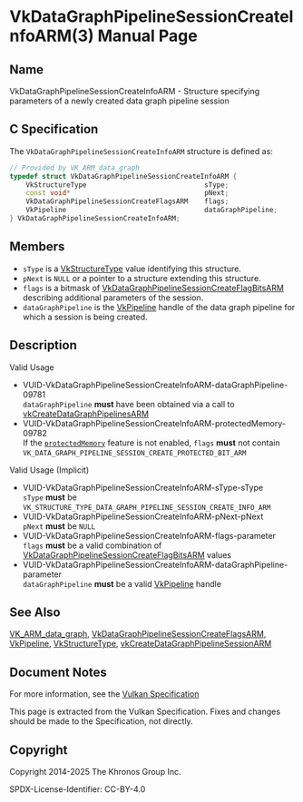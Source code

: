 # VkDataGraphPipelineSessionCreateInfoARM(3) Manual Page

## Name

VkDataGraphPipelineSessionCreateInfoARM - Structure specifying parameters of a newly created data graph pipeline session



## [](#_c_specification)C Specification

The `VkDataGraphPipelineSessionCreateInfoARM` structure is defined as:

```c++
// Provided by VK_ARM_data_graph
typedef struct VkDataGraphPipelineSessionCreateInfoARM {
    VkStructureType                             sType;
    const void*                                 pNext;
    VkDataGraphPipelineSessionCreateFlagsARM    flags;
    VkPipeline                                  dataGraphPipeline;
} VkDataGraphPipelineSessionCreateInfoARM;
```

## [](#_members)Members

- `sType` is a [VkStructureType](https://registry.khronos.org/vulkan/specs/latest/man/html/VkStructureType.html) value identifying this structure.
- `pNext` is `NULL` or a pointer to a structure extending this structure.
- `flags` is a bitmask of [VkDataGraphPipelineSessionCreateFlagBitsARM](https://registry.khronos.org/vulkan/specs/latest/man/html/VkDataGraphPipelineSessionCreateFlagBitsARM.html) describing additional parameters of the session.
- `dataGraphPipeline` is the [VkPipeline](https://registry.khronos.org/vulkan/specs/latest/man/html/VkPipeline.html) handle of the data graph pipeline for which a session is being created.

## [](#_description)Description

Valid Usage

- [](#VUID-VkDataGraphPipelineSessionCreateInfoARM-dataGraphPipeline-09781)VUID-VkDataGraphPipelineSessionCreateInfoARM-dataGraphPipeline-09781  
  `dataGraphPipeline` **must** have been obtained via a call to [vkCreateDataGraphPipelinesARM](https://registry.khronos.org/vulkan/specs/latest/man/html/vkCreateDataGraphPipelinesARM.html)
- [](#VUID-VkDataGraphPipelineSessionCreateInfoARM-protectedMemory-09782)VUID-VkDataGraphPipelineSessionCreateInfoARM-protectedMemory-09782  
  If the [`protectedMemory`](https://registry.khronos.org/vulkan/specs/latest/html/vkspec.html#features-protectedMemory) feature is not enabled, `flags` **must** not contain `VK_DATA_GRAPH_PIPELINE_SESSION_CREATE_PROTECTED_BIT_ARM`

Valid Usage (Implicit)

- [](#VUID-VkDataGraphPipelineSessionCreateInfoARM-sType-sType)VUID-VkDataGraphPipelineSessionCreateInfoARM-sType-sType  
  `sType` **must** be `VK_STRUCTURE_TYPE_DATA_GRAPH_PIPELINE_SESSION_CREATE_INFO_ARM`
- [](#VUID-VkDataGraphPipelineSessionCreateInfoARM-pNext-pNext)VUID-VkDataGraphPipelineSessionCreateInfoARM-pNext-pNext  
  `pNext` **must** be `NULL`
- [](#VUID-VkDataGraphPipelineSessionCreateInfoARM-flags-parameter)VUID-VkDataGraphPipelineSessionCreateInfoARM-flags-parameter  
  `flags` **must** be a valid combination of [VkDataGraphPipelineSessionCreateFlagBitsARM](https://registry.khronos.org/vulkan/specs/latest/man/html/VkDataGraphPipelineSessionCreateFlagBitsARM.html) values
- [](#VUID-VkDataGraphPipelineSessionCreateInfoARM-dataGraphPipeline-parameter)VUID-VkDataGraphPipelineSessionCreateInfoARM-dataGraphPipeline-parameter  
  `dataGraphPipeline` **must** be a valid [VkPipeline](https://registry.khronos.org/vulkan/specs/latest/man/html/VkPipeline.html) handle

## [](#_see_also)See Also

[VK\_ARM\_data\_graph](https://registry.khronos.org/vulkan/specs/latest/man/html/VK_ARM_data_graph.html), [VkDataGraphPipelineSessionCreateFlagsARM](https://registry.khronos.org/vulkan/specs/latest/man/html/VkDataGraphPipelineSessionCreateFlagsARM.html), [VkPipeline](https://registry.khronos.org/vulkan/specs/latest/man/html/VkPipeline.html), [VkStructureType](https://registry.khronos.org/vulkan/specs/latest/man/html/VkStructureType.html), [vkCreateDataGraphPipelineSessionARM](https://registry.khronos.org/vulkan/specs/latest/man/html/vkCreateDataGraphPipelineSessionARM.html)

## [](#_document_notes)Document Notes

For more information, see the [Vulkan Specification](https://registry.khronos.org/vulkan/specs/latest/html/vkspec.html#VkDataGraphPipelineSessionCreateInfoARM)

This page is extracted from the Vulkan Specification. Fixes and changes should be made to the Specification, not directly.

## [](#_copyright)Copyright

Copyright 2014-2025 The Khronos Group Inc.

SPDX-License-Identifier: CC-BY-4.0